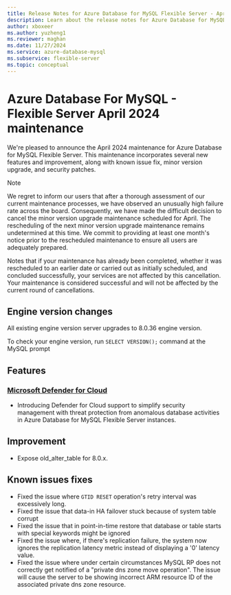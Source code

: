 ```yaml
---
title: Release Notes for Azure Database for MySQL Flexible Server - April 2024
description: Learn about the release notes for Azure Database for MySQL Flexible Server April 2024.
author: xboxeer
ms.author: yuzheng1
ms.reviewer: maghan
ms.date: 11/27/2024
ms.service: azure-database-mysql
ms.subservice: flexible-server
ms.topic: conceptual
---
```


# Azure Database For MySQL - Flexible Server April 2024 maintenance

We're pleased to announce the April 2024 maintenance for Azure Database for MySQL Flexible Server. This maintenance incorporates several new features and improvement, along with known issue fix, minor version upgrade, and security patches.

> [!NOTE]  
> We regret to inform our users that after a thorough assessment of our current maintenance processes, we have observed an unusually high failure rate across the board. Consequently, we have made the difficult decision to cancel the minor version upgrade maintenance scheduled for April. The rescheduling of the next minor version upgrade maintenance remains undetermined at this time. We commit to providing at least one month's notice prior to the rescheduled maintenance to ensure all users are adequately prepared.
>  
> Notes that if your maintenance has already been completed, whether it was rescheduled to an earlier date or carried out as initially scheduled, and concluded successfully, your services are not affected by this cancellation. Your maintenance is considered successful and will not be affected by the current round of cancellations.

## Engine version changes

All existing engine version server upgrades to 8.0.36 engine version.

To check your engine version, run `SELECT VERSION();` command at the MySQL prompt

## Features

### [Microsoft Defender for Cloud](/azure/defender-for-cloud/defender-for-databases-introduction)

- Introducing Defender for Cloud support to simplify security management with threat protection from anomalous database activities in Azure Database for MySQL Flexible Server instances.

## Improvement

- Expose old_alter_table for 8.0.x.

## Known issues fixes

- Fixed the issue where `GTID RESET` operation's retry interval was excessively long.
- Fixed the issue that data-in HA failover stuck because of system table corrupt
- Fixed the issue that in point-in-time restore that database or table starts with special keywords might be ignored
- Fixed the issue where, if there's replication failure, the system now ignores the replication latency metric instead of displaying a '0' latency value.
- Fixed the issue where under certain circumstances MySQL RP does not correctly get notified of a "private dns zone move operation". The issue will cause the server to be showing incorrect ARM resource ID of the associated private dns zone resource.

